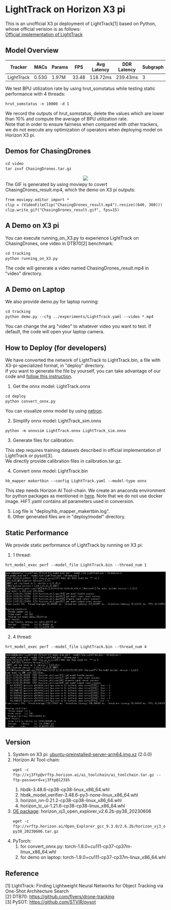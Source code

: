 # LightTrack on Horizon X3 pi

This is an unofficial X3 pi deployment of LightTrack[1] based on Python, whose official verision is as follows:  
[Official implementation of LightTrack](https://github.com/researchmm/LightTrack)

## Model Overview
Tracker | MACs | Params | FPS | Avg Latency | DDR Latency | Subgraph | BPU Util1 | BPU Util2 | DTB70 Success
--- | --- | --- | --- |--- |--- |--- |--- |--- |---
LightTrack | 0.53G | 1.97M | 33.48 | 118.72ms | 239.43ms | 3 | 20.36% | 14.18% | 0.587

We test BPU utilization rate by using hrut_somstatus while testing static performance with 4 threads:
```
hrut_somstatus -n 10000 -d 1
```
We record the outputs of hrut_somstatus, delete the values which are lower than 10%
and compute the average of BPU utilization rate.  
Note that in order to ensure fairness when compared with other trackers,
we do not execute any optimization of operators when deploying model on Horizon X3 pi.

## Demos for ChasingDrones
```
cd video
tar zxvf ChasingDrones.tar.gz
```
<div align="center">
  <img src="https://github.com/STQ-AmadeusUser/LightTrack-Deployment/blob/main/images/ChasingDrones_result.gif">
</div>
The GIF is generated by using moviepy to covert ChasingDrones_result.mp4, which the demo on X3 pi outputs:

```
from moviepy.editor import *
clip = (VideoFileClip("ChasingDrones_result.mp4").resize((640, 360)))
clip.write_gif("ChasingDrones_result.gif", fps=15)
```

## A Demo on X3 pi
You can execute running_on_X3.py to experience LightTrack on ChasingDrones, one video in DTB70[2] benchmark:
```
cd tracking
python running_on_X3.py
```
The code will generate a video named ChasingDrones_result.mp4 in "video" directory.

## A Demo on Laptop
We also provide demo.py for laptop running:
```
cd tracking
python demo.py --cfg ../experiments/LightTrack.yaml --video *.mp4
```
You can change the arg "video" to whatever video you want to test. 
If default, the code will open your laptop camera.

## How to Deploy (for developers)
We have converted the network of LightTrack to LightTrack.bin, a file with X3-pi-specialized format, in "deploy" directory.  
If you want to generate the file by yourself, you can take advantage of our code and [follow this instruction](https://developer.horizon.cc/documents_rdk/category/toolchain_development).
1. Get the onnx model: LightTrack.onnx
```
cd deploy
python convert_onnx.py
```
You can visualize onnx model by using [netron](https://netron.app/).

2. Simplify onnx model: LightTrack_sim.onnx
```
python -m onnxsim LightTrack.onnx LightTrack_sim.onnx
```
3. Generate files for calibration:

This step requires training datasets described in official implementation of LightTrack or pysot[3].  
We directly provide calibration files in calibration.tar.gz.

4. Convert onnx model: LightTrack.bin
```
hb_mapper makertbin --config LightTrack.yaml --model-type onnx
```
This step needs Horizon AI Tool-chain. We create an anaconda environment for python packages
as mentioned in [here](https://developer.horizon.cc/documents_rdk/toolchain_development/beginner).
Note that we do not use docker image. HiFT.yaml contains all parameters used in conversion.

5. Log file is "deploy/hb_mapper_makertbin.log".
6. Other generated files are in "deploy/model" directory.

## Static Performance
We provide static performance of LightTrack by running on X3 pi:
1. 1 thread:
```
hrt_model_exec perf --model_file LightTrack.bin --thread_num 1
```
<div align="center">
  <img src="https://github.com/STQ-AmadeusUser/LightTrack-X3/blob/main/images/1_thread.png">
</div>

2. 4 thread:
```
hrt_model_exec perf --model_file LightTrack.bin --thread_num 4
```
<div align="center">
  <img src="https://github.com/STQ-AmadeusUser/LightTrack-X3/blob/main/images/4_thread.png">
</div>

## Version
1. System on X3 pi: [ubuntu-preinstalled-server-arm64.img.xz](http://sunrise.horizon.cc/downloads/os_images/2.0.0/release/)
   (2.0.0)
2. Horizon AI Tool-chain:
    ```
    wget -c ftp://xj3ftp@vrftp.horizon.ai/ai_toolchain/ai_toolchain.tar.gz --ftp-password=xj3ftp@123$%
    ```
    1. hbdk-3.48.6-cp38-cp38-linux_x86_64.whl
    2. hbdk_model_verifier-3.48.6-py3-none-linux_x86_64.whl
    3. horizon_nn-0.21.2-cp38-cp38-linux_x86_64.whl
    4. horizon_tc_ui-1.21.6-cp38-cp38-linux_x86_64.whl
3. [OE package](https://developer.horizon.ai/forumDetail/136488103547258769): horizon_xj3_open_explorer_v2.6.2b-py38_20230606
    ```
    wget -c ftp://vrftp.horizon.ai/Open_Explorer_gcc_9.3.0/2.6.2b/horizon_xj3_open_explorer_v2.6.2b-py38_20230606.tar.gz
    ```
4. PyTorch:
    1. for convert_onnx.py: torch-1.8.0+cu111-cp37-cp37m-linux_x86_64.whl
    2. for demo on laptop: torch-1.9.0+cu111-cp37-cp37m-linux_x86_64.whl
    
## Reference
[1] LightTrack: Finding Lightweight Neural Networks for Object Tracking via One-Shot Architecture Search  
[2] DTB70: https://github.com/flyers/drone-tracking  
[3] PySOT: https://github.com/STVIR/pysot